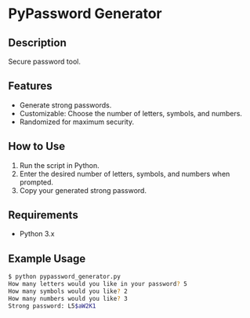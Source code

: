 # PyPassword Generator

## Description
Secure password tool.

## Features
- Generate strong passwords.
- Customizable: Choose the number of letters, symbols, and numbers.
- Randomized for maximum security.

## How to Use
1. Run the script in Python.
2. Enter the desired number of letters, symbols, and numbers when prompted.
3. Copy your generated strong password.

## Requirements
- Python 3.x

## Example Usage
```bash
$ python pypassword_generator.py
How many letters would you like in your password? 5
How many symbols would you like? 2
How many numbers would you like? 3
Strong password: L5$aW2K1
